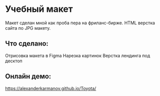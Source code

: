 # Учебный макет
Макет сделан мной как проба пера на фриланс-бирже.
HTML верстка сайта по JPG макету.   

## Что сделано:
Отрисовка макета в Figma
Нарезка картинок
Верстка лендинга под десктоп

## Онлайн демо:
https://alexanderkarmanov.github.io/Toyota/
